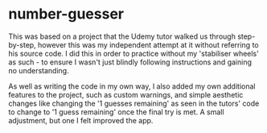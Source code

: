 # number-guesser

This was based on a project that the Udemy tutor walked us through step-by-step, however this was my independent attempt at it
without referring to his source code. I did this in order to practice without my 'stabiliser wheels' as such - to ensure I
wasn't just blindly following instructions and gaining no understanding.

As well as writing the code in my own way, I also added my own additional features to the project, such as custom warnings,
and simple aesthetic changes like changing the '1 guesses remaining' as seen in the tutors' code to change to '1 guess
remaining' once the final try is met. A small adjustment, but one I felt improved the app.
